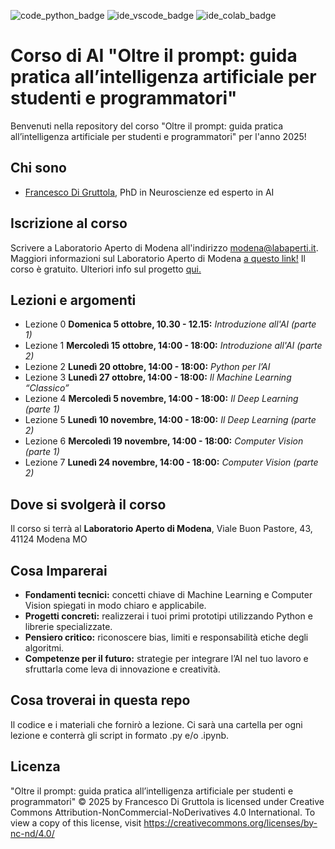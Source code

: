 ![code_python_badge](https://badgen.net/badge/code/python/yellow?icon=python)
![ide_vscode_badge](https://badgen.net/badge/ide/vscode/blue?icon=visualstudio)
![ide_colab_badge](https://badgen.net/badge/ide/colab/orange?icon=colab)

# Corso di AI "Oltre il prompt: guida pratica all’intelligenza artificiale per studenti e programmatori"
Benvenuti nella repository del corso "Oltre il prompt: guida pratica all’intelligenza artificiale per studenti e programmatori" per l'anno 2025!

## Chi sono

* [Francesco Di Gruttola](https://www.cerebest.com/), PhD in Neuroscienze ed esperto in AI

## Iscrizione al corso

Scrivere a Laboratorio Aperto di Modena all'indirizzo modena@labaperti.it. Maggiori informazioni sul Laboratorio Aperto di Modena [a questo link!](https://laboratorioapertomodena.it) Il corso è gratuito.
Ulteriori info sul progetto [qui.](https://talentiamo.comune.modena.it/oltre-il-prompt-guida-pratica-allintelligenza-artificiale-per-studenti-e-programmatori/)

## Lezioni e argomenti

* Lezione 0 **Domenica 5 ottobre, 10.30 - 12.15:** *Introduzione all'AI (parte 1)*
* Lezione 1 **Mercoledì 15 ottobre, 14:00 - 18:00:** *Introduzione all'AI (parte 2)*
* Lezione 2 **Lunedì 20 ottobre, 14:00 - 18:00:** *Python per l’AI*
* Lezione 3 **Lunedì 27 ottobre, 14:00 - 18:00:** *Il Machine Learning “Classico”*
* Lezione 4 **Mercoledì 5 novembre, 14:00 - 18:00:** *Il Deep Learning (parte 1)*
* Lezione 5 **Lunedì 10 novembre, 14:00 - 18:00:** *Il Deep Learning (parte 2)*
* Lezione 6 **Mercoledì 19 novembre, 14:00 - 18:00:** *Computer Vision (parte 1)*
* Lezione 7 **Lunedì 24 novembre, 14:00 - 18:00:** *Computer Vision (parte 2)*

## Dove si svolgerà il corso

Il corso si terrà al **Laboratorio Aperto di Modena**, Viale Buon Pastore, 43, 41124 Modena MO

## Cosa Imparerai

* **Fondamenti tecnici:** concetti chiave di Machine Learning e Computer Vision spiegati in modo chiaro e applicabile.
* **Progetti concreti:** realizzerai i tuoi primi prototipi utilizzando Python e librerie specializzate.
* **Pensiero critico:** riconoscere bias, limiti e responsabilità etiche degli algoritmi.
* **Competenze per il futuro:** strategie per integrare l’AI nel tuo lavoro e sfruttarla come leva di innovazione e creatività.

## Cosa troverai in questa repo

Il codice e i materiali che fornirò a lezione. Ci sarà una cartella per ogni lezione e conterrà gli script in formato .py e/o .ipynb.

## Licenza

"Oltre il prompt: guida pratica all’intelligenza artificiale per studenti e programmatori" © 2025 by Francesco Di Gruttola is licensed under Creative Commons Attribution-NonCommercial-NoDerivatives 4.0 International. To view a copy of this license, visit https://creativecommons.org/licenses/by-nc-nd/4.0/

